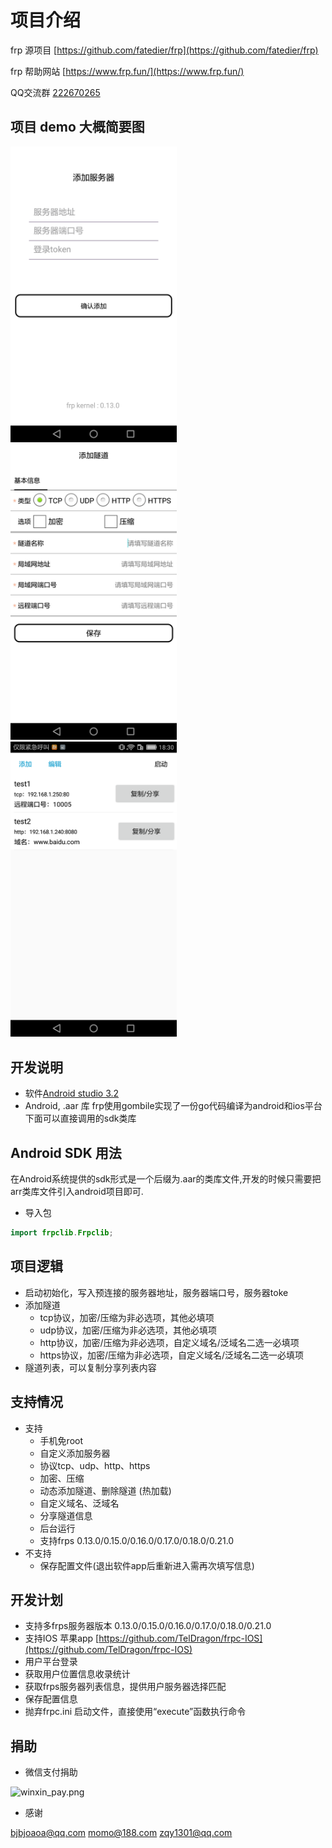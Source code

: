 # 项目介绍

frp 源项目 [https://github.com/fatedier/frp](https://github.com/fatedier/frp)

frp 帮助网站 [https://www.frp.fun/](https://www.frp.fun/)

QQ交流群 [222670265](https://jq.qq.com/?_wv=1027&k=5kkmkwa)


## 项目 demo 大概简要图

<img src="https://github.com/TelDragon/Dragon/blob/master/image/frp-Android-02.png" width="266" alt="frp-Android-02.png">   <img src="https://github.com/TelDragon/Dragon/blob/master/image/frp-Android-03.png" width="266" alt="frp-Android-03.png">   <img src="https://github.com/TelDragon/Dragon/blob/master/image/frp-Android-04.png" width="266" alt="frp-Android-04.png">

## 开发说明

* 软件[Android studio 3.2](http://www.android-studio.org/)
* Android, .aar 库
frp使用gombile实现了一份go代码编译为android和ios平台下面可以直接调用的sdk类库

## Android SDK 用法
在Android系统提供的sdk形式是一个后缀为.aar的类库文件,开发的时候只需要把arr类库文件引入android项目即可.

* 导入包

```java
import frpclib.Frpclib;
```

## 项目逻辑

* 启动初始化，写入预连接的服务器地址，服务器端口号，服务器toke
* 添加隧道
  * tcp协议，加密/压缩为非必选项，其他必填项
  * udp协议，加密/压缩为非必选项，其他必填项
  * http协议，加密/压缩为非必选项，自定义域名/泛域名二选一必填项
  * https协议，加密/压缩为非必选项，自定义域名/泛域名二选一必填项
* 隧道列表，可以复制分享列表内容

## 支持情况

* 支持
  * 手机免root
  * 自定义添加服务器
  * 协议tcp、udp、http、https
  * 加密、压缩
  * 动态添加隧道、删除隧道 (热加载)
  * 自定义域名、泛域名
  * 分享隧道信息
  * 后台运行
  * 支持frps 0.13.0/0.15.0/0.16.0/0.17.0/0.18.0/0.21.0
* 不支持
  * 保存配置文件(退出软件app后重新进入需再次填写信息)

  
 ## 开发计划
 
* 支持多frps服务器版本 0.13.0/0.15.0/0.16.0/0.17.0/0.18.0/0.21.0
* 支持IOS 苹果app [https://github.com/TelDragon/frpc-IOS](https://github.com/TelDragon/frpc-IOS)
* 用户平台登录
* 获取用户位置信息收录统计
* 获取frps服务器列表信息，提供用户服务器选择匹配
* 保存配置信息
* 抛弃frpc.ini 启动文件，直接使用“execute”函数执行命令
  
  
## 捐助

* 微信支付捐助

![winxin_pay.png](https://github.com/TelDragon/guacamole/blob/master/docs/_static/img/weixin_pay.png?raw=true)
 
* 感谢

[bjbjoaoa@qq.com](mailto:bjbjoaoa@qq.com) [momo@188.com](mailto:momo@188.com) [zqy1301@qq.com](mailto:zqy1301@qq.com)
